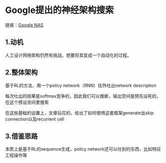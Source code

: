 # Google提出的神经架构搜索
链接：[Google NAS](https://research.google/pubs/pub45826/)

## 1.动机
人工设计网络架构仍然有挑战，想要将其变成一个自动化的过程。

## 2.整体架构
基于RL的方法，用一个policy network（RNN）往外吐出network description

每次吐出的结果是softmax竞争的，因此我们可以推断，输出空间是预先设死的，在这个预设空间里搜索

在这些基础的设置上，文章玩花的，给出了如何使用这套框架generate出skip connection以及recurrent cell

## 3.借鉴思路
本质上是基于RL的sequence生成，policy network还可以吐别的东西，比如特征工程操作等
